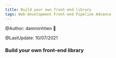 ```yaml
---
title: Build your own front-end library
tags: Web-development Front-end Pipeline Advance
---
```


@Author: damminhtien :whale:

@LastUpdate: 10/07/2021

### Build your own front-end library

